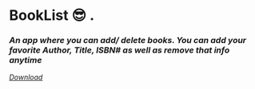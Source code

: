 # BookList    😎 . 
 <h3><em>An app where you can add/ delete books.
 You can add your favorite Author, Title, ISBN# as well as remove that info anytime<em></h3>

<a class="github-button" href="https://github.com/ntkme/github-buttons/archive/master.zip" data-icon="octicon-cloud-download" data-size="large" aria-label="Download ntkme/github-buttons on GitHub">Download</a>
